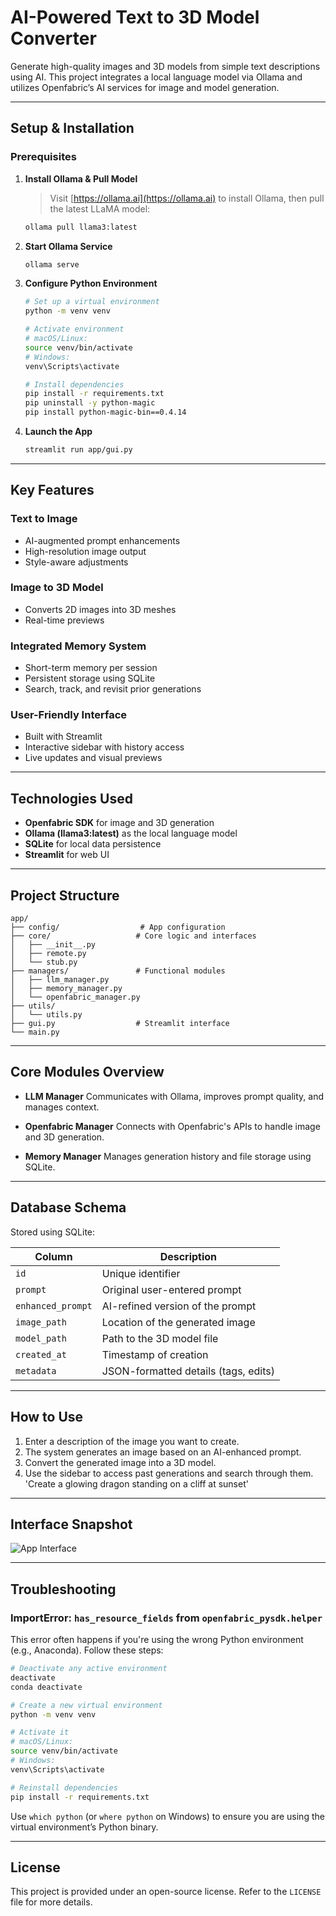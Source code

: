 
# AI-Powered Text to 3D Model Converter

Generate high-quality images and 3D models from simple text descriptions using AI. This project integrates a local language model via Ollama and utilizes Openfabric’s AI services for image and model generation.

---

##  Setup & Installation

###  Prerequisites

1. **Install Ollama & Pull Model**
   > Visit [https://ollama.ai](https://ollama.ai) to install Ollama, then pull the latest LLaMA model:

   ```bash
   ollama pull llama3:latest

2. **Start Ollama Service**

   ```bash
   ollama serve
   ```

3. **Configure Python Environment**

   ```bash
   # Set up a virtual environment
   python -m venv venv

   # Activate environment
   # macOS/Linux:
   source venv/bin/activate
   # Windows:
   venv\Scripts\activate

   # Install dependencies
   pip install -r requirements.txt
   pip uninstall -y python-magic
   pip install python-magic-bin==0.4.14
   ```

4. **Launch the App**

   ```bash
   streamlit run app/gui.py
   ```

---

##  Key Features

###  Text to Image

* AI-augmented prompt enhancements
* High-resolution image output
* Style-aware adjustments

###  Image to 3D Model

* Converts 2D images into 3D meshes
* Real-time previews

###  Integrated Memory System

* Short-term memory per session
* Persistent storage using SQLite
* Search, track, and revisit prior generations

###  User-Friendly Interface

* Built with Streamlit
* Interactive sidebar with history access
* Live updates and visual previews

---

##  Technologies Used

* **Openfabric SDK** for image and 3D generation
* **Ollama (llama3\:latest)** as the local language model
* **SQLite** for local data persistence
* **Streamlit** for web UI

---

##  Project Structure

```
app/
├── config/                  # App configuration
├── core/                   # Core logic and interfaces
│   ├── __init__.py
│   ├── remote.py
│   └── stub.py
├── managers/               # Functional modules
│   ├── llm_manager.py
│   ├── memory_manager.py
│   └── openfabric_manager.py
├── utils/
│   └── utils.py
├── gui.py                  # Streamlit interface
└── main.py
```

---

##  Core Modules Overview

* **LLM Manager**
  Communicates with Ollama, improves prompt quality, and manages context.

* **Openfabric Manager**
  Connects with Openfabric's APIs to handle image and 3D generation.

* **Memory Manager**
  Manages generation history and file storage using SQLite.

---

##  Database Schema

Stored using SQLite:

| Column            | Description                          |
| ----------------- | ------------------------------------ |
| `id`              | Unique identifier                    |
| `prompt`          | Original user-entered prompt         |
| `enhanced_prompt` | AI-refined version of the prompt     |
| `image_path`      | Location of the generated image      |
| `model_path`      | Path to the 3D model file            |
| `created_at`      | Timestamp of creation                |
| `metadata`        | JSON-formatted details (tags, edits) |

---

##  How to Use

1. Enter a description of the image you want to create.
2. The system generates an image based on an AI-enhanced prompt.
3. Convert the generated image into a 3D model.
4. Use the sidebar to access past generations and search through them.
'Create a glowing dragon standing on a cliff at sunset'

---

##  Interface Snapshot

![App Interface](outputs\images\generated_20250604_194953.png)

---

##  Troubleshooting

###  ImportError: `has_resource_fields` from `openfabric_pysdk.helper`

This error often happens if you're using the wrong Python environment (e.g., Anaconda). Follow these steps:

```bash
# Deactivate any active environment
deactivate
conda deactivate

# Create a new virtual environment
python -m venv venv

# Activate it
# macOS/Linux:
source venv/bin/activate
# Windows:
venv\Scripts\activate

# Reinstall dependencies
pip install -r requirements.txt
```

Use `which python` (or `where python` on Windows) to ensure you are using the virtual environment’s Python binary.

---

##  License

This project is provided under an open-source license. Refer to the `LICENSE` file for more details.

